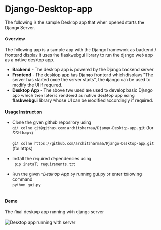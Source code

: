 # Django-Desktop-app
The following is the sample Desktop app that when opened starts the Django Server. 
#### Overview
The following app is a sample app with the Django framework as backend / frontend display it uses the flaskwebgui library to run the django web app as a native desktop app.
* **Backend** - The desktop app is powered by the Django backend server 
* **Frontend** - The desktop app has Django frontend which displays "The server has started once the server starts", the django can be used to modify the UI if required.
* **Desktop App** - The above two used are used to develop basic Django app which then later is rendered as native desktop app using **flaskwebgui** library whose UI can be modified accordingly if required.

#### Usage Instruction 
* Clone the given github repository using <br>
  ```git colne git@github.com:architsharmaa/Django-Desktop-app.git``` (for SSH keys)<br><br>
  ```git colne https://github.com/architsharmaa/Django-Desktop-app.git``` (for https)<br><br>
* Install the required dependencies using <br>
``` pip install requirements.txt```<br><br>
* Run the given **Desktop App* by running gui.py or enter following command<br>
```python gui.py```<br><br>

#### Demo 

The final desktop app running with django server<br><br>
![Desktop app running with server](running_app_with_server.png)
